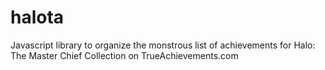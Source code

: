 # halota
Javascript library to organize the monstrous list of achievements for Halo: The Master Chief Collection on TrueAchievements.com
